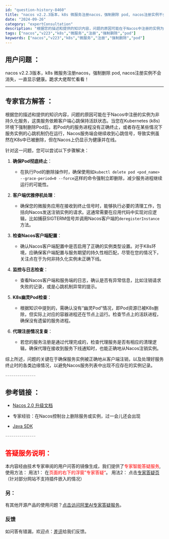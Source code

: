 ```yaml
---
id: "question-history-8460"
title: "nacos v2.2.3版本，k8s 微服务注册nacos，强制删除 pod, nacos注册实例不会消失"
date: "2024-09-26"
category: "expertConsultation"
description: "根据您的描述和提供的知识内容，问题的原因可能在于Nacos中注册的实例为非持久化服务，这类服务依赖客户端心跳保持活跃状态。当您在Kubernetes (k8s) 环境下强制删除Pod后，若Pod内的服务进程没有正确终止，或者存在某些情况下服务实例的心跳机制仍在运行，Nacos服务端会继续收到心跳信号"
tags: ["nacos","v223","k8s","微服务","注册","强制删除","pod"]
keywords: ["nacos","v223","k8s","微服务","注册","强制删除","pod"]
---
```


## 用户问题 ： 
 nacos v2.2.3版本，k8s 微服务注册nacos，强制删除 pod, nacos注册实例不会消失，一直显示健康。跪求大佬帮忙看看！  

---------------
## 专家官方解答 ：

根据您的描述和提供的知识内容，问题的原因可能在于Nacos中注册的实例为非持久化服务，这类服务依赖客户端心跳保持活跃状态。当您在Kubernetes (k8s) 环境下强制删除Pod后，若Pod内的服务进程没有正确终止，或者存在某些情况下服务实例的心跳机制仍在运行，Nacos服务端会继续收到心跳信号，导致实例虽然在K8s中已被删除，但在Nacos上仍显示为健康并在线。

针对这一问题，您可以尝试以下步骤解决：

1. **确保Pod彻底终止**：
   - 在执行Pod的删除操作时，确保使用如`kubectl delete pod <pod_name> --grace-period=0 --force`这样的命令强制立即删除，减少服务进程继续运行的可能性。

2. **客户端优雅停机处理**：
   - 确保您的微服务应用在接收到终止信号时，能够执行必要的清理工作，包括向Nacos发送注销实例的请求。这通常需要在应用代码中实现对应逻辑，比如捕获SIGTERM信号并调用Nacos客户端的`deregisterInstance`方法。

3. **检查Nacos客户端配置**：
   - 确认Nacos客户端配置中是否启用了正确的实例类型设置。对于K8s环境，应确保客户端配置与服务期望的持久性相匹配，尽管在您的情况下，关注点在于为何非持久化实例未正确下线。

4. **监控与日志检查**：
   - 查看Nacos客户端和服务端的日志，确认是否有异常信息，比如注销请求失败的记录，或是心跳机制异常的提示。

5. **K8s幽灵Pod检查**：
   - 根据知识中提到的，需确认没有“幽灵Pod”情况，即Pod资源已被K8s删除，但实际上对应的容器进程还在节点上运行。检查节点上的活跃进程，确保没有遗留的服务进程。

6. **代理注册情况复查**：
   - 若您的服务注册是通过代理完成的，检查代理服务是否有相应的清理逻辑，确保代理在接收到服务下线通知时，也能正确地从Nacos注销实例。

综上所述，问题的关键在于确保服务实例被正确地从客户端注销，以及处理好服务终止时的各类边缘情况，以避免Nacos服务列表中出现不应存在的实例记录。


<font color="#949494">---------------</font> 


## 参考链接 ：

* [Nacos 2.0 升级文档](https://nacos.io/docs/latest/upgrading/200-upgrading)
 
 * 专家经验：在Nacos控制台上删除服务或实例，过一会儿还会出现 
 
 * [Java SDK](https://nacos.io/docs/latest/guide/user/sdk)


 <font color="#949494">---------------</font> 
 


## <font color="#FF0000">答疑服务说明：</font> 

本内容经由技术专家审阅的用户问答的镜像生成，我们提供了<font color="#FF0000">专家智能答疑服务</font>,使用方法：
用法1： 在<font color="#FF0000">页面的右下的浮窗”专家答疑“</font>。
用法2： 点击[专家答疑页](https://answer.opensource.alibaba.com/docs/intro)（针对部分网站不支持插件嵌入的情况）
### 另：


有其他开源产品的使用问题？[点击访问阿里AI专家答疑服务](https://answer.opensource.alibaba.com/docs/intro)。
### 反馈
如问答有错漏，欢迎点：[差评](https://ai.nacos.io/user/feedbackByEnhancerGradePOJOID?enhancerGradePOJOId=13677)给我们反馈。
